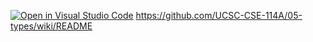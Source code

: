 [![Open in Visual Studio Code](https://classroom.github.com/assets/open-in-vscode-c66648af7eb3fe8bc4f294546bfd86ef473780cde1dea487d3c4ff354943c9ae.svg)](https://classroom.github.com/online_ide?assignment_repo_id=7897844&assignment_repo_type=AssignmentRepo)
https://github.com/UCSC-CSE-114A/05-types/wiki/README
